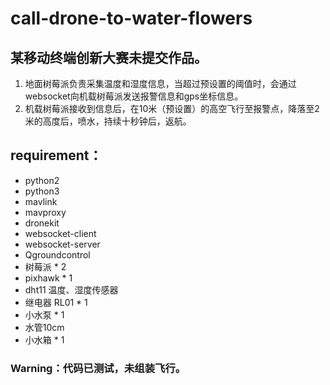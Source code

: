 # call-drone-to-water-flowers
## 某移动终端创新大赛未提交作品。

1. 地面树莓派负责采集温度和湿度信息，当超过预设置的阈值时，会通过websocket向机载树莓派发送报警信息和gps坐标信息。
2. 机载树莓派接收到信息后，在10米（预设置）的高空飞行至报警点，降落至2米的高度后，喷水，持续十秒钟后，返航。


## requirement：
  * python2
  * python3
  * mavlink
  * mavproxy
  * dronekit
  * websocket-client
  * websocket-server
  * Qgroundcontrol
  * 树莓派 * 2
  * pixhawk * 1
  * dht11 温度、湿度传感器
  * 继电器 RL01 * 1
  * 小水泵 * 1
  * 水管10cm
  * 小水箱 * 1
  
### Warning：代码已测试，未组装飞行。
